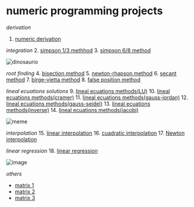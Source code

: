 # numeric programming projects
_derivation_ 
1. [numeric derivation](https://github.com/reyboeeerr/numeric_programming/blob/main/derivacion.py)

_integration_
2. [simpson 1/3 methhod](https://github.com/reyboeeerr/numeric_programming/blob/main/simpson1_3.py)
3. [simpson 6/8 method](https://github.com/reyboeeerr/numeric_programming/blob/main/simpson6_8.py)

![dinosaurio](https://www.bing.com/th/id/OIP.WMXznafj85ZqTK_lSgsdTAHaFj?w=176&h=185&c=8&rs=1&qlt=90&o=6&dpr=1.3&pid=3.1&rm=2)

_root finding_
4. [bisection method](https://github.com/reyboeeerr/numeric_programming/blob/main/tarea2_biseccion.py)
5. [newton-rhapson method](https://github.com/reyboeeerr/numeric_programming/blob/main/tarea2_newton-raph.py)
6. [secant method](https://github.com/reyboeeerr/numeric_programming/blob/main/tarea2_secante.py)
7. [birge-vietta method](https://github.com/reyboeeerr/numeric_programming/blob/main/tarea3_birge-vieta.py)
8. [false position method](https://github.com/reyboeeerr/numeric_programming/blob/main/tarea3_falsa_posicion.py)

_lineal ecuations solutions_
9. [lineal ecuations methods(LU)](https://github.com/reyboeeerr/numeric_programming/blob/main/tarea4_ecuaciones_lineales_LU.py)
10. [lineal ecuations methods(cramer)](https://github.com/reyboeeerr/numeric_programming/blob/main/tarea4_ecuaciones_lineales_cramer.py)
11. [lineal ecuations methods(gauss-jordan)](https://github.com/reyboeeerr/numeric_programming/blob/main/tarea4_ecuaciones_lineales_gauss-jordan.py)
12. [lineal ecuations methods(gauss-seidel)](https://github.com/reyboeeerr/numeric_programming/blob/main/tarea4_ecuaciones_lineales_gauss-seidel.py)
13. [lineal ecuations methods(inverse)](https://github.com/reyboeeerr/numeric_programming/blob/main/tarea4_ecuaciones_lineales_inversa.py)
14. [lineal ecuations methods(jacobi)](https://github.com/reyboeeerr/numeric_programming/blob/main/tarea4_ecuaciones_lineales_jacobi.py)

![meme](https://i.pinimg.com/736x/3b/e4/29/3be4290da03e8b8564ae5eeb5b165a7b.jpg)

_interpolation_
15. [linear interpolation](https://github.com/reyboeeerr/numeric_programming/blob/main/interpolacion_lineal.py)
16. [cuadratic interpolation](https://github.com/reyboeeerr/numeric_programming/blob/main/interpolacion_cuadratica.py)
17. [Newton interpolation](https://github.com/reyboeeerr/numeric_programming/blob/main/interpolacion_newton.py)

_linear regression_
18. [linear regression](https://github.com/reyboeeerr/numeric_programming/blob/main/regresion_lineal.py)

![image](https://encrypted-tbn0.gstatic.com/images?q=tbn:ANd9GcRmuaxMwCvvDfVlYS8GZ9P3F80wesB1FofBOQ&s)

_others_

-  [matrix 1](https://github.com/reyboeeerr/numeric_programming/blob/main/tarea1%201.py)
-  [matrix 2](https://github.com/reyboeeerr/numeric_programming/blob/main/tarea1_pt2%201.py)
-  [matrix 3](https://github.com/reyboeeerr/numeric_programming/blob/main/tarea1_pt3%201.py)
